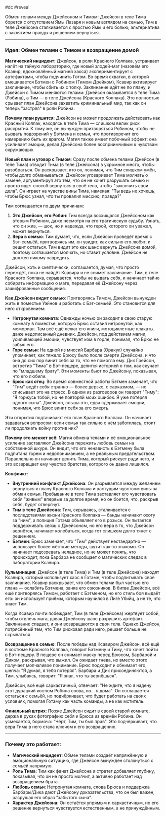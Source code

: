 #dc #reveal

Обмен телами между Джейсоном и Тимом: Джейсон в теле Тима борется с отсутствием Ямы Лазаря и новым взглядом на семью, Тим в теле Джейсона сталкивается с яростью Ямы и его болью; альтернатива с заклятием правды и решением вернуться.

---
### Идея: Обмен телами с Тимом и возвращение домой

**Магический инцидент**:
Джейсон, в роли Красного Колпака, устраивает налёт на тайную лабораторию, где новый злодей-маг (назовём его Ксавир, вдохновлённый магией хаоса) экспериментирует с артефактами, чтобы подчинить Готэм. Во время схватки, в которой вмешивается Бэтмен с Робином (Тимом Дрейком), Ксавир активирует заклинание, чтобы сбить их с толку. Заклинание идёт не по плану, и Джейсон с Тимом меняются телами: Джейсон оказывается в теле Тима (Робина), а Тим — в теле Джейсона (Красного Колпака). Это полностью срывает план Джейсона захватить криминальный мир, так как он теперь "застрял" в роли Робина.

**Почему план рушится**:
Джейсон не может продолжать действовать как Красный Колпак, находясь в теле Тима — слишком велик риск раскрытия. К тому же, он вынужден притворяться Робином, чтобы не вызвать подозрений у Бэтмена и семьи, что противоречит его намерению быть их врагом. Магия также имеет побочный эффект: она усиливает эмоции, делая Джейсона более восприимчивым к чувствам окружающих.

**Новый план и уговор с Тимом**:
Сразу после обмена телами Джейсон (в теле Тима) отводит Тима (в теле Джейсона) в укромное место, чтобы разобраться. Он раскрывает, кто он, понимая, что Тим слишком умён, чтобы долго обманываться. Джейсон уговаривает Тима молчать о замене, аргументируя это тем, что он не хочет разрушать семью и просто ищет способ вернуться в своё тело, чтобы "закончить свои дела". Он играет на чувстве вины Тима, намекая: "Ты ведь не хочешь, чтобы Брюс узнал, что ты провалил миссию, правда?"

Тим соглашается по двум причинам:
1. **Это Джейсон, его Робин**: Тим всегда восхищался Джейсоном как вторым Робином, даже несмотря на его трагическую судьбу. Узнать, что он жив, — шок, но и надежда, что герой, которого он уважал, может вернуться.
2. **Вера в семью**: Тим думает, что, если Джейсон проведёт время с Бэт-семьёй, притворяясь им, он увидит, как сильно его любят, и решит остаться. Тим видит это как шанс вернуть Джейсона домой, поэтому соглашается молчать, но ставит условие: Джейсон не должен никому навредить.

Джейсон, хоть и скептически, соглашается, думая, что просто переждёт, пока не найдёт Ксавира и не снимет заклинание. Тим, в теле Красного Колпака, скрывается, чтобы не выдать себя, и начинает тайно собирать информацию о маге, передавая её Джейсону через зашифрованные сообщения.

**Как Джейсон видит семью**:
Притворяясь Тимом, Джейсон вынужден жить в поместье Уэйнов и работать с Бэт-семьёй. Это становится для него откровением:
- **Нетронутая комната**: Однажды ночью он заходит в свою старую комнату в поместье, которую Брюс оставил нетронутой, как мемориал. Там всё ещё лежат его книги, мотоциклетные плакаты, даже недописанный дневник. Джейсон, под действием магии, усиливающей эмоции, чувствует ком в горле, понимая, что Брюс не забыл его.
- **Горе семьи**: На одной из миссий Барбара (Оракул) случайно упоминает, как тяжело Брюсу было после смерти Джейсона, и что она до сих пор винит себя за то, что не помогла ему. Дик Грейсон, встретив "Тима" в Бэт-пещере, делится историей о том, как скучает по "младшему брату". Эти моменты бьют по Джейсону, показывая, что его любили.
- **Брюс как отец**: Во время совместной работы Бэтмен замечает, что "Тим" ведёт себя странно — более дерзко, с сарказмом, — но списывает это на стресс. В одном из разговоров он говорит "Тиму": "Я горжусь тобой, но не повторяй моих ошибок. Я уже потерял одного сына". Джейсон, слыша это, едва сдерживает эмоции, понимая, что Брюс винит себя за его смерть.

Эти открытия подтачивают его план Красного Колпака. Он начинает задаваться вопросом: если семья так сильно о нём заботилась, стоит ли продолжать войну против них?

**Почему это меняет всё**:
Магия обмена телами и её эмоциональное усиление заставляют Джейсона пережить любовь семьи на собственной шкуре. Он видит, что его ненависть к Бэтмену была подпитана горем и недопониманием, а не реальным предательством. Параллельно он начинает ценить Тима, который рискует ради него, и это возвращает ему чувство братства, которого он давно лишился.

**Конфликт**:
- **Внутренний конфликт Джейсона**: Он разрывается между желанием вернуться к плану Красного Колпака и растущим чувством вины за обман семьи. Пребывание в теле Тима заставляет его чувствовать себя "живым" впервые за долгое время, но он боится, что, раскрыв себя, будет отвергнут.
- **Тим в теле Джейсона**: Тим, скрываясь, сталкивается с последствиями жизни Красного Колпака — банды начинают охоту за "ним", а полиция Готэма объявляет его в розыск. Он пытается поддерживать связь с Джейсоном, но его вера в то, что Джейсон вернётся, начинает колебаться, когда тот слишком долго тянет с решением.
- **Бэтмен**: Брюс замечает, что "Тим" действует нестандартно — использует более жёсткие методы, шутит как-то знакомо. Он начинает подозревать неладное, но не может понять, что происходит, пока Барбара не сообщает о магических следах в лаборатории Ксавира.

**Кульминация**:
Джейсон (в теле Тима) и Тим (в теле Джейсона) находят Ксавира, который использует хаос в Готэме, чтобы подпитывать своё заклинание. Ксавир раскрывает, что обмен телами был частью его плана — ослабить Бэтмена, заняв его союзников. В битве Джейсон, всё ещё притворяясь Тимом, работает с Бэтменом, но его стиль боя выдаёт его: он использует приёмы, которым научился в Лиге Убийц, а не те, что знает Тим.

Когда Ксавир почти побеждает, Тим (в теле Джейсона) жертвует собой, чтобы отвлечь мага, давая Джейсону шанс разрушить артефакт. Заклинание спадает, и они возвращаются в свои тела. Однако Джейсон, потрясённый тем, что Тим рисковал ради него, решает больше не скрываться.

**Возвращение в семью**:
После победы над Ксавиром Джейсон, всё ещё в костюме Красного Колпака, говорит Бэтмену и Тиму, что хочет пойти в Бэт-пещеру. В пещере он снимает маску перед Брюсом, Барбарой и Диком, раскрывая, что выжил. Он ожидает гнева, но вместо этого получает молчаливое понимание. Брюс подходит и обнимает его, шепча: "Я думал, я тебя потерял". Барбара и Дик присоединяются, а Тим, улыбаясь, говорит: "Я знал, что ты вернёшься".

Джейсон, всё ещё саркастичный, отвечает: "Не ждите, что я надену этот дурацкий костюм Робина снова, но… я дома". Он соглашается остаться с семьёй, но подчёркивает, что будет работать на своих условиях, помогая Готэму как часть команды, а не как мститель.

**Финальный штрих**:
Позже Джейсон сидит в своей старой комнате, держа в руках фотографию себя и Брюса из времён Робина. Он усмехается, бормоча: "Чёрт, Тим, ты был прав". Это подчёркивает, что вера Тима в него стала ключом к его возвращению.

---

### Почему это работает:
- **Магический инцидент**: Обмен телами создаёт напряжённую и эмоциональную ситуацию, где Джейсон вынужден столкнуться с семьёй напрямую.
- **Роль Тима**: Тим как фанат Джейсона и стратег добавляет глубину, показывая, что он не просто молчит, а активно работает над возвращением брата.
- **Любовь семьи**: Нетронутая комната, слова Брюса и поддержка Барбары/Дика дают Джейсону доказательства, что он был важен, разрушая его образ "забытого сына".
- **Характер Джейсона**: Он остаётся упрямым и саркастичным, но его решение вернуться чувствуется естественным, а не принуждённым.

